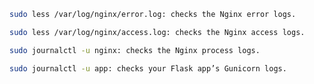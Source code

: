```bash
sudo less /var/log/nginx/error.log: checks the Nginx error logs.
```

```bash
sudo less /var/log/nginx/access.log: checks the Nginx access logs.
```
```bash
sudo journalctl -u nginx: checks the Nginx process logs.
```
```bash
sudo journalctl -u app: checks your Flask app’s Gunicorn logs.
```
